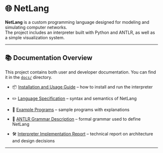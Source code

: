 # 🌐 NetLang

**NetLang** is a custom programming language designed for modeling and simulating computer networks.  
The project includes an interpreter built with Python and ANTLR, as well as a simple visualization system.

---

## 📚 Documentation Overview

This project contains both user and developer documentation. You can find it in the [`docs/`](docs/) directory.

- 📦 [Installation and Usage Guide](docs/installation.md) – how to install and run the interpreter
- ✏️ [Language Specification](docs/language.md) – syntax and semantics of NetLang
- 🧪 [Example Programs](docs/examples.md) – sample programs with explanations

- 📖 [ANTLR Grammar Description](docs/grammar.md) – formal grammar used to define NetLang
- 🛠️ [Interpreter Implementation Report](docs/interpreter.md) – technical report on architecture and design decisions

---